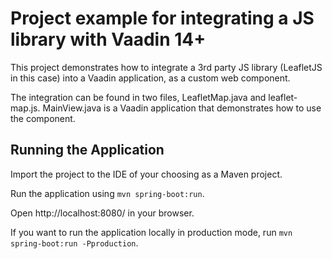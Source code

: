 # Project example for integrating a JS library with Vaadin 14+

This project demonstrates how to integrate a 3rd party JS library (LeafletJS in this case) into a Vaadin application, as a custom web component.

The integration can be found in two files, LeafletMap.java and leaflet-map.js. MainView.java is a Vaadin application that demonstrates how to use the component.

## Running the Application

Import the project to the IDE of your choosing as a Maven project.

Run the application using `mvn spring-boot:run`.

Open http://localhost:8080/ in your browser.

If you want to run the application locally in production mode, run `mvn spring-boot:run -Pproduction`.

